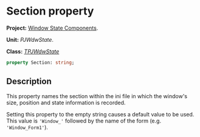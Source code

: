 # Section property #

**Project:** [Window State Components](WindowStateComponents.md).

**Unit:** _PJWdwState_.

**Class:** _[TPJWdwState](TPJWdwState.md)_

```pascal
property Section: string;
```

## Description ##

This property names the section within the ini file in which the window's size, position and state information is recorded.

Setting this property to the empty string causes a default value to be used. This value is `'Window_'` followed by the name of the form (e.g. `'Window_Form1'`).
